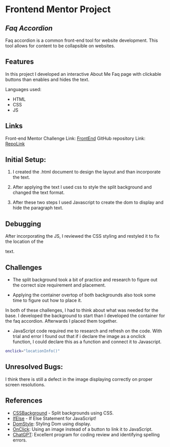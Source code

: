 # Frontend Mentor Project

## _Faq Accordion_

Faq accordion is a common front-end tool for website development. This tool allows for content to be collapsible on websites.

## Features

In this project I developed an interactive About Me Faq page with clickable buttons than enables and hides the text.

Languages used:

- HTML
- CSS
- JS

## Links

Front-end Mentor Challenge Link: [FrontEnd]
GitHub repository Link: [RepoLink]

## Initial Setup:

1. I created the .html document to design the layout and than incorporate the text.

2. After applying the text I used css to style the split background and changed the text format.

3. After these two steps I used Javascript to create the dom to display and hide the paragraph text.

## Debugging

After incorporating the JS, I reviewed the CSS styling and restyled it to fix the location of the <p> text.

## Challenges

- The split background took a bit of practice and research to figure out the correct size requirement and placement.

- Applying the container overtop of both backgrounds also took some time to figure out how to place it.

In both of these challenges, I had to think about what was needed for the base. I developed the background to start than I developed the container for the faq accordion. Afterwards I placed them together.

- JavaScript code required me to research and refresh on the code.
  With trial and error I found out that if i declare the image as a onclick function, I could declare this as a function and connect it to Javascript.

```sh
onclick="locationInfo()"
```

## Unresolved Bugs:

I think there is still a defect in the image displaying correctly on proper screen resolutions.

## References

- [CSSBackground] - Split backgrounds using CSS.
- [IfElse] - If Else Statement for JavaScript!
- [DomStyle]: Styling Dom using display.
- [OnClick]: Using an image instead of a button to link it to JavaScript.
- [ChatGPT]: Excellent program for coding review and identifying spelling errors.

[FrontEnd]: https://www.frontendmentor.io/challenges/faq-accordion-wyfFdeBwBz
[RepoLink]: github.com/username/repo-name
[CSSBackground]: https://www.w3schools.com/css/css3_backgrounds.asp
[IFElse]: https://www.w3schools.com/jsref/jsref_if.asp
[DomStyle]: https://www.w3schools.com/jsref/prop_style_display.asp#gsc.tab=0
[OnClick]: https://www.geeksforgeeks.org/javascript-onclick-event/
[ChatGPT]: https://www.w3schools.com/jsref/prop_style_display.asp#gsc.tab=0
